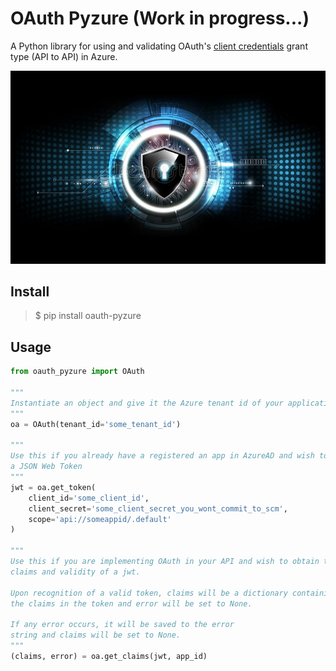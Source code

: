 # OAuth Pyzure (Work in progress...)
A Python library for using and validating OAuth's [client credentials](https://www.oauth.com/oauth2-servers/access-tokens/client-credentials/) grant type (API to API) in Azure.

![padlock](docs/fut-pad.jpg)

## Install
> $ pip install oauth-pyzure

## Usage
```python
from oauth_pyzure import OAuth

"""
Instantiate an object and give it the Azure tenant id of your application.
"""
oa = OAuth(tenant_id='some_tenant_id')

"""
Use this if you already have a registered an app in AzureAD and wish to obtain
a JSON Web Token
"""
jwt = oa.get_token(
    client_id='some_client_id',
    client_secret='some_client_secret_you_wont_commit_to_scm',
    scope='api://someappid/.default'
)

"""
Use this if you are implementing OAuth in your API and wish to obtain the 
claims and validity of a jwt. 

Upon recognition of a valid token, claims will be a dictionary containing all
the claims in the token and error will be set to None.

If any error occurs, it will be saved to the error
string and claims will be set to None.
"""
(claims, error) = oa.get_claims(jwt, app_id)
```
